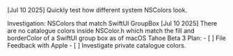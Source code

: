 
[Jul 10 2025]
Quickly test how different system NSColors look.

Investigation: NSColors that match SwiftUI GroupBox [Jul 10 2025]
  There are no catalogue colors inside NSColor.h which match the fill and borderColor of a SwiftUI group box as of macOS Tahoe Beta 3
  Plan:
    - [ ] File Feedback with Apple
    - [ ] Investigate private catalogue colors.
